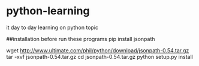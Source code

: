 # python-learning

it day to day learning on python topic

##installation before run these programs
pip install jsonpath

wget http://www.ultimate.com/phil/python/download/jsonpath-0.54.tar.gz
tar -xvf jsonpath-0.54.tar.gz
cd jsonpath-0.54.tar.gz
python setup.py install
